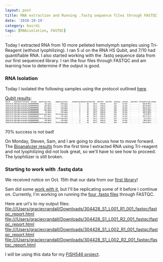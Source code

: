 ```yaml
---
layout: post
title: RNA extraction and Running .fastq sequence files through FASTQC
date: '2018-10-19'
category: bairdi
tags: [RNAisolation, FASTQC]
---
```

Today I extracted RNA from 10 more pelleted hemolymph samples using Tri-Reagent (without lyophilizing). I ran 5 ul on the RNA HS Qubit, and 7/10 had quantifiable RNA. I also started working with the .fastq sequence data from our first sequenced library. I ran the four files through FASTQC and am learning how to determine if the output is good.

### RNA Isolation

Today I isolated the following samples using the protocol outlined [here](https://github.com/grace-ac/grace-ac.github.io/blob/master/_posts/2018-10-10-Tri-reagent-extraction_protocol.md).

[Qubit results](http://owl.fish.washington.edu/scaphapoda/grace/Crab-project/Qubit/QubitData_2018-10-19_13-22-52.csv):    
![img](../notebook-images/2018-10-19-qubit-results.png)

70% success is not bad! 

On Monday, Steven, Sam, and I are going to discuss how to move forward. The [Bioanalyzer results](https://github.com/grace-ac/grace-ac.github.io/blob/master/_posts/2018-10-08-R-plans-Bioanalyzer-results.md) from the first time I extracted RNA using Tri-reagent and not lyophilizing did not look great, so we'll have to see how to proceed. The lyophilizer is still broken. 

### Starting to work with .fastq data

We received notice on Oct. 15th that our data from our [first library](https://grace-ac.github.io/Pooled-sample-handed-toNWGC/)!

Sam did some [work with it](http://onsnetwork.org/kubu4/2018/10/15/data-received-chionoecetes-bairdi-rnaseq-fastqc-analysis/), but I'll be replicating some of it before I continue on. Currently, I'm working on running the [four .fastq files](http://owl.fish.washington.edu/nightingales/C_bairdi/) through FASTQC. 

Here are url's to my output files:    
[file:///Users/graciecrandall/Downloads/304428_S1_L001_R1_001_fastqc/fastqc_report.html](file:///Users/graciecrandall/Downloads/304428_S1_L001_R1_001_fastqc/fastqc_report.html)          
[file:///Users/graciecrandall/Downloads/304428_S1_L001_R2_001_fastqc/fastqc_report.html](file:///Users/graciecrandall/Downloads/304428_S1_L001_R2_001_fastqc/fastqc_report.html)             
[file:///Users/graciecrandall/Downloads/304428_S1_L002_R1_001_fastqc/fastqc_report.html](file:///Users/graciecrandall/Downloads/304428_S1_L002_R1_001_fastqc/fastqc_report.html)          
[file:///Users/graciecrandall/Downloads/304428_S1_L002_R2_001_fastqc/fastqc_report.html](file:///Users/graciecrandall/Downloads/304428_S1_L002_R2_001_fastqc/fastqc_report.html)        

I will be using this data for my [FISH546 project](https://github.com/fish546-2018/grace-Cbairdi-transcriptome). 
